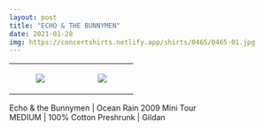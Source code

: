 ```yaml
---
layout: post
title: "ECHO & THE BUNNYMEN"
date: 2021-01-28
img: https://concertshirts.netlify.app/shirts/0465/0465-01.jpg
---
```




<table style="width:100%;"><tr><td style="vertical-align:top;">
      <figure class="tmblr-full" data-orig-height="2048" data-orig-width="1365" data-orig-src="https://concertshirts.netlify.app/shirts/0465/0465-01.jpg"><img src="https://64.media.tumblr.com/77821b95666950e7870741ce77a7682c/0016f3b4936886e9-ea/s540x810/cd7bb734ae285011bff519b02d5db0f1d1979f49.jpg" data-orig-height="2048" data-orig-width="1365" data-orig-src="https://concertshirts.netlify.app/shirts/0465/0465-01.jpg"/></figure></td>
    <td style="vertical-align:top;">
      <figure class="tmblr-full" data-orig-height="2048" data-orig-width="1365" data-orig-src="https://concertshirts.netlify.app/shirts/0465/0465-02.jpg"><img src="https://64.media.tumblr.com/eff5c34ca79d7cea6fe646b028441adc/0016f3b4936886e9-4c/s540x810/bfb6dd6cf4d517dfdd425120f1f7812bc75f54f2.jpg" data-orig-height="2048" data-orig-width="1365" data-orig-src="https://concertshirts.netlify.app/shirts/0465/0465-02.jpg"/></figure></td>
  </tr></table><p>
  Echo &amp; the Bunnymen | Ocean Rain 2009 Mini Tour<br/>MEDIUM | 100% Cotton Preshrunk | Gildan
</p>
